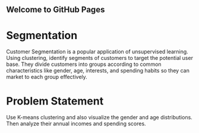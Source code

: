 ## Welcome to GitHub Pages
# Segmentation
Customer Segmentation is a popular application of unsupervised learning. Using clustering, identify segments of customers to target the potential user base. They divide customers into groups according to common characteristics like gender, age, interests, and spending habits so they can market to each group effectively.

# Problem Statement
Use K-means clustering and also visualize the gender and age distributions. Then analyze their annual incomes and spending scores.
